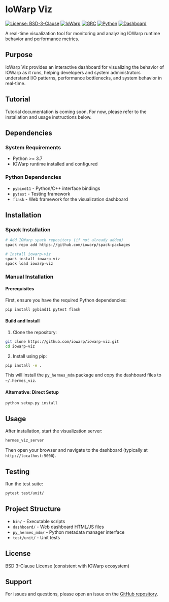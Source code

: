 # IoWarp Viz

[![License: BSD-3-Clause](https://img.shields.io/badge/License-BSD%203--Clause-blue.svg)](https://opensource.org/licenses/BSD-3-Clause)
[![IoWarp](https://img.shields.io/badge/IoWarp-GitHub-blue.svg)](http://github.com/iowarp)
[![GRC](https://img.shields.io/badge/GRC-Website-blue.svg)](https://grc.iit.edu/)
[![Python](https://img.shields.io/badge/Python-3.7+-yellow.svg)](https://www.python.org/)
[![Dashboard](https://img.shields.io/badge/Dashboard-Flask-green.svg)](https://flask.palletsprojects.com/)

A real-time visualization tool for monitoring and analyzing IOWarp runtime behavior and performance metrics.

## Purpose

IoWarp Viz provides an interactive dashboard for visualizing the behavior of IOWarp as it runs, helping developers and system administrators understand I/O patterns, performance bottlenecks, and system behavior in real-time.

## Tutorial

Tutorial documentation is coming soon. For now, please refer to the installation and usage instructions below.

## Dependencies

### System Requirements
- Python >= 3.7
- IOWarp runtime installed and configured

### Python Dependencies
- `pybind11` - Python/C++ interface bindings
- `pytest` - Testing framework
- `flask` - Web framework for the visualization dashboard

## Installation

### Spack Installation

```bash
# Add IOWarp spack repository (if not already added)
spack repo add https://github.com/iowarp/spack-packages

# Install iowarp-viz
spack install iowarp-viz
spack load iowarp-viz
```

### Manual Installation

#### Prerequisites

First, ensure you have the required Python dependencies:

```bash
pip install pybind11 pytest flask
```

#### Build and Install

1. Clone the repository:
```bash
git clone https://github.com/iowarp/iowarp-viz.git
cd iowarp-viz
```

2. Install using pip:
```bash
pip install -e .
```

This will install the `py_hermes_mdm` package and copy the dashboard files to `~/.hermes_viz`.

#### Alternative: Direct Setup

```bash
python setup.py install
```

## Usage

After installation, start the visualization server:

```bash
hermes_viz_server
```

Then open your browser and navigate to the dashboard (typically at `http://localhost:5000`).

## Testing

Run the test suite:

```bash
pytest test/unit/
```

## Project Structure

- `bin/` - Executable scripts
- `dashboard/` - Web dashboard HTML/JS files
- `py_hermes_mdm/` - Python metadata manager interface
- `test/unit/` - Unit tests

## License

BSD 3-Clause License (consistent with IOWarp ecosystem)

## Support

For issues and questions, please open an issue on the [GitHub repository](https://github.com/iowarp/iowarp-viz).